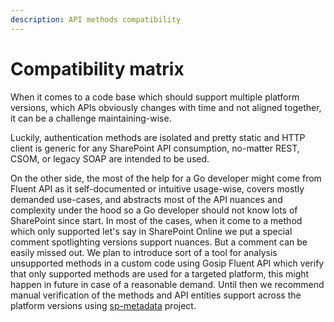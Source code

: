 ```yaml
---
description: API methods compatibility
---
```


# Compatibility matrix

When it comes to a code base which should support multiple platform versions, which APIs obviously changes with time and not aligned together, it can be a challenge maintaining-wise.

Luckily, authentication methods are isolated and pretty static and HTTP client is generic for any SharePoint API consumption, no-matter REST, CSOM, or legacy SOAP are intended to be used.

On the other side, the most of the help for a Go developer might come from Fluent API as it self-documented or intuitive usage-wise, covers mostly demanded use-cases, and abstracts most of the API nuances and complexity under the hood so a Go developer should not know lots of SharePoint since start. In most of the cases, when it come to a method which only supported let's say in SharePoint Online we put a special comment spotlighting versions support nuances. But a comment can be easily missed out. We plan to introduce sort of a tool for analysis unsupported methods in a custom code using Gosip Fluent API which verify that only supported methods are used for a targeted platform, this might happen in future in case of a reasonable demand. Until then we recommend manual verification of the methods and API entities support across the platform versions using [sp-metadata](https://github.com/koltyakov/sp-metadata) project.

